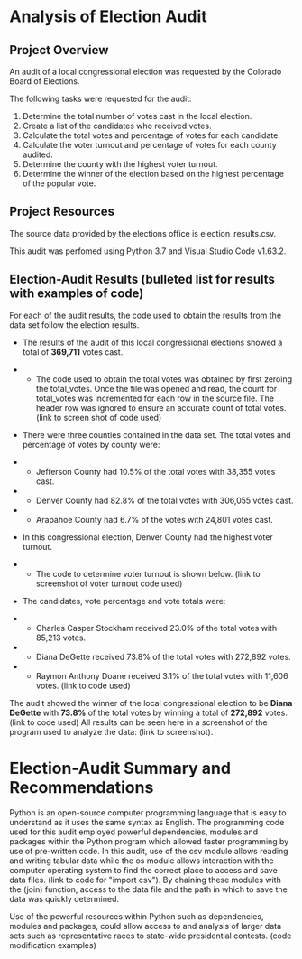 # Analysis of Election Audit

## Project Overview
An audit of a local congressional election was requested by the Colorado Board of Elections. 

The following tasks were requested for the audit:

1. Determine the total number of votes cast in the local election.
2. Create a list of the candidates who received votes.
3. Calculate the total votes and percentage of votes for each candidate.
4. Calculate the voter turnout and percentage of votes for each county audited.
5. Determine the county with the highest voter turnout.
5. Determine the winner of the election based on the highest percentage of the popular vote.

## Project Resources

The source data provided by the elections office is election_results.csv.

This audit was perfomed using Python 3.7 and Visual Studio Code v1.63.2. 

## Election-Audit Results (bulleted list for results with examples of code)
For each of the audit results, the code used to obtain the results from the data set follow the election results. 
- The results of the audit of this local congressional elections showed a total of **369,711** votes cast. 
- - The code used to obtain the total votes was obtained by first zeroing the total_votes. Once the file was opened and read, the count for total_votes was incremented for each row in the source file. The header row was ignored to ensure an accurate count of total votes.
(link to screen shot of code used)

- There were three counties contained in the data set. The total votes and percentage of votes by county were:
- - Jefferson County had 10.5% of the total votes with 38,355 votes cast.
- - Denver County had 82.8% of the total votes with 306,055 votes cast.
- - Arapahoe County had 6.7% of the votes with 24,801 votes cast.
- In this congressional election, Denver County had the highest voter turnout.
- - The code to determine voter turnout is shown below.
(link to screenshot of voter turnout code used)

- The candidates, vote percentage and vote totals were:

- - Charles Casper Stockham received 23.0% of the total votes with 85,213 votes.
- - Diana DeGette received 73.8% of the total votes with 272,892 votes.
- - Raymon Anthony Doane received 3.1% of the total votes with 11,606 votes.
(link to code used)

The audit showed the winner of the local congressional election to be **Diana DeGette** with **73.8%** of the total votes by winning a total of **272,892** votes.
(link to code used)
All results can be seen here in a screenshot of the program used to analyze the data:
(link to screenshot).

# Election-Audit Summary and Recommendations
Python is an open-source computer programming language that is easy to understand as it uses the same syntax as English. The programming code used for this audit employed powerful dependencies, modules and packages within the Python program which allowed faster programming by use of pre-written code. In this audit, use of the csv module allows reading and writing tabular data while the os module allows interaction with the computer operating system to find the correct place to access and save data files. (link to code for "import csv"). By chaining these modules with the (join) function, access to the data file and the path in which to save the data was quickly determined. 

Use of the powerful resources within Python such as dependencies, modules and packages, could allow access to and analysis of larger data sets such as representative races to state-wide presidential contests. (code modification examples)

